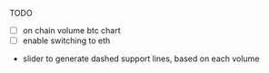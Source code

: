 TODO

- [ ] on chain volume btc chart
- [ ] enable switching to eth
- slider to generate dashed support lines, based on each volume
